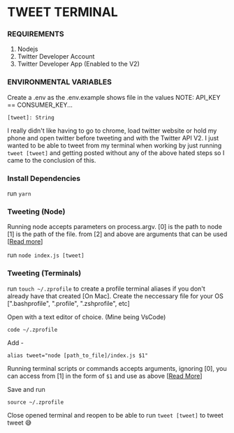 # TWEET TERMINAL

### REQUIREMENTS

1. Nodejs
2. Twitter Developer Account
3. Twitter Developer App (Enabled to the V2)

### ENVIRONMENTAL VARIABLES

Create a .env as the .env.example shows file in the values
NOTE: API_KEY == CONSUMER_KEY...

`[tweet]: String`

I really didn't like having to go to chrome, load twitter website or hold my phone and open twitter before tweeting and with the Twitter API V2. I just wanted to be able to tweet from my terminal when working by just running `tweet [tweet]` and getting posted without any of the above hated steps so I came to the conclusion of this.

### Install Dependencies

run `yarn`

### Tweeting (Node)

Running node accepts parameters on process.argv. [0] is the path to node
[1] is the path of the file. from [2] and above are arguments that can be used [[Read more](https://nodejs.org/en/knowledge/command-line/how-to-parse-command-line-arguments/)]

run `node index.js [tweet]`

### Tweeting (Terminals)

run `touch ~/.zprofile` to create a profile terminal aliases if you don't already have that created [On Mac]. Create the neccessary file for your OS [".bashprofile", ".profile", ".zshprofile", etc]

Open with a text editor of choice. (Mine being VsCode)

`code ~/.zprofile`

Add -

`alias tweet="node [path_to_file]/index.js $1"`

Running terminal scripts or commands accepts arguments, ignoring [0], you can access from [1] in the form of `$1` and use as above [[Read More](https://www.baeldung.com/linux/use-command-line-arguments-in-bash-script)]

Save and run

`source ~/.zprofile`

Close opened terminal and reopen to be able to run `tweet [tweet]` to tweet tweet 😅
